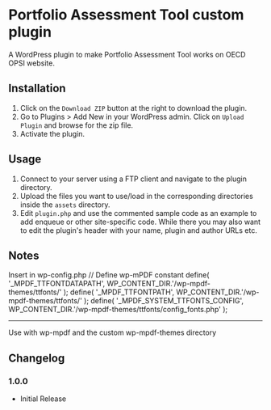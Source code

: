 # Portfolio Assessment Tool custom plugin #

A WordPress plugin to make Portfolio Assessment Tool works on OECD OPSI website.

## Installation ##

1. Click on the `Download ZIP` button at the right to download the plugin.
2. Go to Plugins > Add New in your WordPress admin. Click on `Upload Plugin` and browse for the zip file.
3. Activate the plugin.

## Usage ##

1. Connect to your server using a FTP client and navigate to the plugin directory.
2. Upload the files you want to use/load in the corresponding directories inside the `assets` directory.
3. Edit `plugin.php` and use the commented sample code as an example to add enqueue or other site-specific code. While there you may also want to edit the plugin's header with your name, plugin and author URLs etc.

## Notes ##
Insert in wp-config.php
// Define wp-mPDF constant
define( '_MPDF_TTFONTDATAPATH', WP_CONTENT_DIR.'/wp-mpdf-themes/ttfonts/' );
define( '_MPDF_TTFONTPATH', WP_CONTENT_DIR.'/wp-mpdf-themes/ttfonts/' );
define( '_MPDF_SYSTEM_TTFONTS_CONFIG', WP_CONTENT_DIR.'/wp-mpdf-themes/ttfonts/config_fonts.php' );
-- -- -- -- -- -- -- -- -- -- -- --
Use with wp-mpdf and the custom wp-mpdf-themes directory

## Changelog ##

### 1.0.0 ###
* Initial Release

